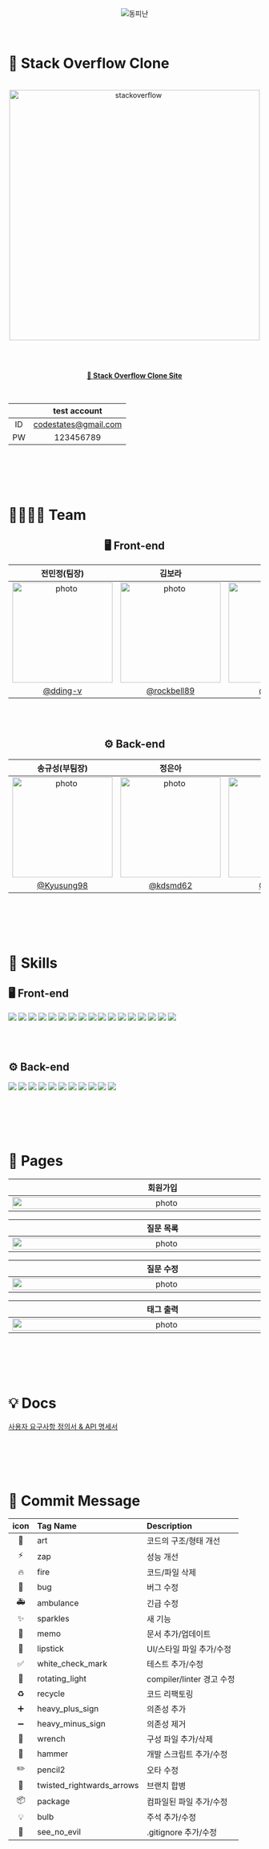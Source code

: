 <div align="center">
<img src="https://capsule-render.vercel.app/api?type=Waving&color=8c66ff&height=280&section=header&fontColor=ffffff&animation=twinkling&text=%F0%9F%8E%88%20%EB%8F%99%EA%B7%B8%EB%9E%80%20%EC%BD%94%EB%94%A9%20%EC%86%8D%EC%97%90%20%ED%94%BC%EC%96%B4%EB%82%9C%20How%20is%20the%20life?&fontSize=40&fontAlignY=40" alt="동피난"/>
<br><br><br>
</div>

# 📌 Stack Overflow Clone

<div align="center">
<br>

<img src="https://lh3.googleusercontent.com/fife/AMPSemeg2mYZvZwtIbrx9m6iX5Rnaca3NmkhnJrCDMi3nwPyrmB3qYPO9YCLHYiu4vAw1LZiB5CcivdrWqlZ0-zh2D8bdcYMwoOOJfOFzmL9y3uVkQfqJ7PyJ63-cLvBoi7dWZnueQk05V1kOMjqPqA9vzHVk0Fz9cLL30DB80XqCGzyVW41ndJNrdN9WSgscxCLuntgt4v_j5fGz7OGsxZGzgxvnrvOWCL7qMfgX2ASruEqh6qIS_0uiF_uHR9tKxZEyLD6kM6zFjK1QQkxQcA0qw-ZvdkMb-53B1RdkyucjL0Htk0P1Sw6Eou4yTTGex5YIiXjCf2zRbTAX_U3n3COrNfEkK2rsFXxMLKJQit4PZl0HhXLSP8ZdIRQnlHO9REksK53uOAUerQqG0Vn42gBmvxocUd1EidtS8o02I7Edk4LEp1JWliaVsumkTZ40FkyTZ0ey9KRlzoIk4uNOp9x4xHpxbJjTbERDCBoNx77fMDGuJuDv54datuaKxTvXemlDIQfiX08ijeqrRFv00v0aUj0q2BHFZ8OcnkHfmQM4nVNrJeXb1cDpoIf0WzsMzgGkZLl1gmJsfp7Yw-8B1NQ5b_ivijwJaFwaFNZwliSyfTlGY64nQC5tuAzJuF2ITaEmmUJG5IHLLqfR5HzbkBFC_b3TaDKoscNr8QyELnZa7avjbnZtQob8fI7hH7v_9GH5M9ZgF1v3b3CJm-zXgxCVsOKJaKhPcxIBAHn79i3IL7PyTeM4aN7kSB4ISEMP-H2cqmj9RDqD35-vpjKfQlReR3qjBB3p0iCF7SJGGPqMws0X_myob85ho6kAvvjo57jx148lQF9faNxeT4LPqMqqOIhjdJz6q1jZIgU1FWL9nMBxrsyu2VNtZfkzI1KBCftKGA9mNHz580sQvAsYgZGnupK2Ay5pAfMoajLNivKRlwv5nvRwXPfOFMO0g2YI_ovTzV5gzEjeVjbg168X_OK1SL0SI0cFMNmO_0m4ZelrXyi_49KOLOhhFIBe_3UZYFC4TM0KzmaF6OH_wIteijWpeUoqgoUaEUZ6QE6HgPyXVb-ftR9LpfCbYFMnMPGuXUo5pBSWaetZNwJUhDWKrE4IRmSA7qosDa8ZIfksBm5jO41yfetKHR6bh0o9x5qSNzAl0QAOHoL1oeeKBGI079lM9gTvE8KpQCHb7r-LHuw57cLocRa_8D8Q-0WWLCkreOBYRuainduOl7OvjgkZRQX49nEIA41y4Mbu72C0D9WFo6L76XzNHtj2azGVV8AMiDgtzkCerwpHdG8MLTfv9QmvyXmrb-e71eL8VmjHoNb0o0smxZvxMqY2KHUJurpsI2Y8RrPflQNa56fWOlbEqzYIe5Vr3hxIf3lyF4pqJL-rYEXaAnJVwDVT845G4bYGCWxiiUSnJnlzrR2W4WRD1Y9InJ-3DwnU3za_HKd6bmwQuoMAv_HzuDRuV6DveyjKDZO_SpJqZDwD4YNklYpdXyRGBBZO0EUqamiedidcJt36AwAceWiqJpTvvD3OtBaJjmO9iOmyltlMy-FEqCZ8V0VxQbYRvxiNjI2K0PmePSzJCjz3tVukKE3XsXJvBSnj0N6uJl-Qorh5AhCpCNGT7O7QjUrmmA2mfOtNb0=w2152-h1416" width="500" alt="stackoverflow">

<br><br>

<strong>[🎈 Stack Overflow Clone Site](https://github.com/kyechan99/capsule-render#wave)</strong>

<br>

| | test account |
| :--: | :--: |
| ID | codestates@gmail.com |
| PW | 123456789 |


<br><br><br><br>
</div>

# 👩‍👩‍👧‍👦 Team

<div align="center">

## 🖥️ Front-end
| 전민정(팀장) | 김보라 | 이승미 |
| :---------: | :----: | :-----: |
| <div><img src="https://lh3.googleusercontent.com/fife/AMPSemcXqZvnahdcQTSlE8Fqad97MjgCXnOcFWaXYnqXft14sujVJZy7TIc_PHW2vnNLhx38E0BJvd_-GZCQQIUBQbgXqa-hc3g_5XCGASSShRQoydhP4azZ853f9KA70fDIsUotJZIFJRQnYK9XAt2bRYSOTJd30f3nOddi5Xqz8FTXzwtB3PGW0DclxYsDzlskiuMxRfCgXGfYPRNyVTKro8lZuq-GcIgZKxMKPWwADte7ZLka6TYwc3kUMnoboN7DsnlB6WMFYrQOaPmH2Q6v9LP60uc7JQqNF2DGd6PT2c0IG5siYjSuTcFYxygFD9r4oRfJfkvNmY0EvsqZkINqIdExorBiWi6sETv8PkKyIIQEsfFTPKo5Ees1wycpg6PAzqSosCeGU73pOEu05PaPOwtpvDcT2V-vcSn79KiQOK0U-NOg6QVVa99hju2zXY9_IXcBZqulsQS4tJi5Ru2Dzcdkl8y9H_w18cFtTxJSi8k-QwAqMycZDQTpavriDQfZQtg8w5hdD_zBoMxhfMGr3c_qsrt-MedxfXu26_LVduJ1MpqKQukUffQsUQsm0b_N0NT5pckj5Ks4V5ixJOMfwKXgHG2jjVDOztaSdyZ5kZj2wfnO1Qlc1uFLWi9zVUQCEn3EXczhzqa5hSRxlKM4hSHPC5MYz8RyZ3LxxImdNFWzGwk4Cr8I2YA0NiT06XYfm9AXlW6WsTrc9EP5f4fXwl6jI0AtQznQvT50mtkhgRAe85u-ZyPzGjtbJMJ4LD4psRv3gvp8SK0BTQhR77tzlFyDLKYabenby7VumZlYji6LO4FNkg0UxXyR-l72HC32z4y7oH9-OeBk5PXPJD2_U-r6k4Rb_3UCxpmmpvflumygiuJyaXx_2N7BluQ2_V1GgM6ech6xWuYlHbIsP4Dh_aXPMehPuEL6npnlzecfJaVjRYf2LLp9aQiS6IyFy_aLHDTccwE5BtsoIr9GvO6KQAu-0P92TpKxXvQjFJc3A-_bQbbf6dNx6GWaDDvtoPkNwJfr2qAWqu5FlaOQW-slaYcIJsrqTKZt0BFd0IDBxuZnR3wDYSf8OSG0SAOHysww2g-rzReaH76TjXbCytJ1Da0IaaISqFk8PuGcG4Dr6ZQ5Fp7CI2MAO6eHFKMw05GGDpeWwHq5faulOflUwvfMcWmpFvNe-GfljoaNOtZGV8OF4xU4IyV9d9v2L8mfh0kIhEFGy66SPTEDBtjTfXqthXZOnEKt8WA7ROiRxnY77JfvgtbbLW03cfzMBb4k0Fa-Urnrppur5aimX-fVUuVqos-8ziGxTsefScMYVo5T-VlRiP9xUcF3CTYJHkDyTn4mc1xfxQZiS3iImRAjZa8oV5HAOF0IJX3mMc484kY3C3JIyVhL_ZXen1XBWAyhHfCTZXw7bbxhZrHqNRyUVYs5cVVVkFONaXRW1ufdt6ND7zlzgbRQEPiOIw2icSo9qLxkafGAU4kWvO0tN0B2VwOgBO5w6vJn1N8YHTKR-wlcxSsl9vnKWgcgT5Whu9ayDJ-7zEx-HbBlrrOegb0TnX-Kf39LmSR5-XQ9kl-E-t_HBLu6lpkMvEBoBydQ79n4gV793YDvXi9u_fRdXkXV8USEuyBsKhRa5ugGphg=w1832-h2576" alt="photo" width="200" height="200" /></div> | <div><img src="https://lh3.googleusercontent.com/fife/AMPSemf-u_16aBIvq2Eck_4dlhTDRbH0-zEmEXz_ZeApeChBsgeubeyG8qupJD2EmQkgaN3u0d1cxvHOHbSxqzMFTz6uuamWzWS0SF8ee9u49AI-oRRECSBh-XIn3sznKFUeNYq1m_VwOzYkVng-NT1WMvx1wy5pnnS9XDQVSTTJRITOsqnpZjSvzJ6l45jnfzq1dLCRZ9tiO_W8LiGDrbXI18wrZnrZD2iH1S9VbL51bxPnuatj05EhEiUbt0CeOKaxDTRQpbjMVpfkWaLZDNENEFDBXLM58AFpCMkEJdvL-I2QKd7L05mfsA12T8_30r_rU3lJHwYKHgpBdYzENM7KUKxjL6g_OEQQ1CzHJqIHp1d20hbXryMlMYzduY3TM4KQAgYdX10431byWYyXzpkeoa91wb1aA0RQ7-k3C1-dHNRNYBIrVmnW_HHIeDzobfV1QZMsJxdxu50YA79jzrubUHyd2Kz5i_hdXJ2d0rxmpJTnlxjjc5y8KUbtchWYbi6NwUtvgdnTr8kFXqHbMCEHNVC-iJRi56ZsVMiAm57-tbkocHMv--YqlEphNWMb6JEurHFwlTYj11kUn1kXN5o1FkcjwNWCPZNQEZJZqhEbYwGmiEwfvmnXAGagBuVTvz03dqxWpD87WMH0NlsNw_bGl5JIXis52QJqwXTS74LWqCzdrG3KKEWoRvh-fUmAwBAAaaP8Daczyrx00010RSyixdzjmGsIUAdeHII-3OcC2RFTOrcd1G46decyKQ1047xLjnIjsYQHTuWH9SDREz4CcRb_2_SGIp6MvYVkUiM28ZXURRq453ezjbmL3jM0B3sLHyIKAgnGrq9V5WwjoAmzcxcyak2mcuwiOlLIYHZc473A60NFto65sdGR8KxZaVSePBnJoLyX6F-6qDjk3aZeR7GuQNTf5BfCvOn7SBrod7HMO4F-20bjxAe7DonDAuK1OV7Y6a9EfopGyEPq30wm84ztLRj0h2LzNoet3zuBdSqP9po-mPkDEKbbxRrpI_dV03sL395KBK7_Kk6IvhF3AfHFLn1i-5IGTHzQJr_G2MK9syr8AkzKhC9biHkqNqXdWt0KjrF2DW5KWbseso-uLyr0OFWWvbugSI86YghJ6PxgWUuHe1dhFhEG79rjO165n7S4LzSJtRnPYQlrHvfEc_Qv9qqz5xEIlGeZ0l-CJc4JI9AZc4kXT7bVhUiS0ZeiT-UBUH1OTTwd4Fjm8rMpH7F6z7Yliio3RgOVfkJO3CNt5E2FyZRoLqbUf6pMFLpdkDnFs1pbvLpdPaxxhWuoee0F8oQIr5KUsUiRtRQy89icuwuzDU5514EodDOr79pumM5CC8Gt95SkQWkOn5NXiHZuy56e5lS4SVSyeDU5KlMXA7RN6BzoF6MHhKYL4RXOiNPTSPvsYUybRWWxQuwUwmZDAY3k-58oqP-4DK2wwuuu_EVLfliGsEdmBp2dt8AKHboMgAJjqVQYVt5iYMWycSakNavplbEYfJXodPhEnLeH8ggKAC16Wj_t-8SbZMT-ldlVmYm3uuMlfWeZkMTAPLxZ4MW3MVpFFJxmYK_4SMAz7UaEoMzXANpyobJBYZTpb9Oo1x1feIEu_rdWay0XlN4D3fIfRFxLC00=w1860-h2608" alt="photo" width="200" height="200" /></div> | <div><img src="https://lh3.googleusercontent.com/fife/AMPSemehvLSZ-9Tzkh-D0xWNU7VAhXNJ99KXrlRP3KpdUMyieUTflBvncxcPhqXN1DOpuJfiiOQzUuu3n_aFy74qAimYumTB0TQNdpbgm9WjGoY_rdW7B-e-r87E_GyoS2DX2WoL8mr49O2UJgscck2wBjf7fKVeqX5vtjyAXQshUQGuFtUh2htovdxzdA0LBQhk85-XKiUyFUWQgPUjPEwQVBjZcv501i0Se8oKLVTriD_Y6N5F5gwth3WwHKZQvks_BZm3LcEmCrDLtsm886Anzd7swEA5FxFCOxqKzVYjokgDWn8v-Utmie0fONSTjVMjQK7NBzIKJECxtAsP9U2rBdsdNbmp3K4mbvKf2TM8_ZysqQDHwdWIJz-1xOXjYzzRE7cbBhgYwu6Wxlxxvg0vX-RSr-kENQjoMQw-znyS3WKuVzAaJgLbVKJaBlXhD4zXv2g0S4h9mDLSsML0rMp-meltKPUB9-ZE4Q0dyVDa-hXHlj3YGcYabG4wIYSKZaWb0ZQ-OR4vTBzZfxyS1F9LXx6DNeIhhGQm3hS3XR3CwkChZJLYsYc5sHUlOJSN0hVT5ZMEXxAXmAbI0K_2KiX55suS86VfSXIMkdW_B5KmNcPhwmvCN3S2hi2ycQFKYCNf5QzptrghYPBMRJ7-FaoSaJph-CAC6_2j0Rfrl8tP3byhlhRjQFXNGViisiS95R64vZpm44BRF2Q0cIR-wzq4AAfRX07ILaQNIQzda6UQiCWw2hrwHCSUpdkyQYq7XI9sefWKSLQESHC3IbIYok3Tg9ZeeRKXbvSfsUq3yJNBqox0kPHf7_BjLuCQioBT3j60DKcnFKQkMHEX5YLM8YOHwiBxRLW-N_AN2mkS3ovcnshjAR7AolaTiemNt0T4jpFFrzqrgOf259fJR1lW4wZ53Mu9ontxiEogvBtRDG5XKyy-YRe3qj03lS8MvhCgR4SqwrJyxEBlHOtmFyhoZmZ0vzQRNwEM34qGIzrZJJEVYGx0KNlM7rIogwM2CDeWRrpLguvyAVudAJG2Hy8JTvAWqOR4iYpvNKie9FR8BHBBTxDWTgabk1Z4bdKhmReWIL5zacBUdgeRfYbWmxccKq3MwyffMKRneOvdFFYrZyR9qAwxZf35YzhTCZXD5VnErQCUFXiJdIJayUoI6ZeZeQS5lmx-3hCS7xXxOFCxlzeRTKAdv2oTP3D9Fu4JocyHc57qXpbIbWA5BRvonzCwVkHmS7tMr6tu3bW-SOOaFAdV9L2aQw2-mFGJ4Q6WBMdQxAfsGosjlyZTud3U2Din6VO4rtHcIGZMYEFvH7vNsfm4zMQqDoMTstvC9GhGj3VxDnTKQm95uvrTwwOP2_FxJ6PkMDoXu2rBkj_GA_MkG5KEXxkUeFsb_UwFqSFiOvc0jSdce1dl3ZzLg6IMRSbhD2h2vDSmwXCHIXjmPk46TgvCwMIOzM88iTO0rUKjuCzN8K1rUvClK91gINJApeteGmXPq71sgS1CT7rJmqpjtVYXD3Nvf0u8MnMgnqkqdQ8YljGhJyt_O4XuOMQ-sFQYq5vuWXtfDT-PGcRZ9x903VChhmSLpYYxU2aYH5z7Z1lpGHcdi33NyRaz8IDkNHfvxJEJMWpkK8sCRDbsmZI=w2588-h2608" alt="photo" width="200" height="200" /></div> 
| [@dding-v](https://github.com/dding-v) | [@rockbell89](https://github.com/rockbell89) | [@mya413](https://github.com/mya413) |

<br><br>

## ⚙️ Back-end
| 송규성(부팀장) | 정은아 | 김지선 |
| :---------: | :----: | :-----: |
| <div><img src="https://avatars.githubusercontent.com/u/115770061?v=4" alt="photo" width="200" height="200" /></div>  | <div><img src="https://avatars.githubusercontent.com/u/115855871?v=4" alt="photo" width="200" height="200" /></div> | <div><img src="https://avatars.githubusercontent.com/u/116053524?v=4" alt="photo" width="200" height="200" /></div>
| [@Kyusung98](https://github.com/Kyusung98) | [@kdsmd62](https://github.com/kdsmd62) | [@JiSun11](https://github.com/JiSun11) |

<br><br><br><br>
</div>

# 🔎 Skills

## 🖥️ Front-end
<img src="https://img.shields.io/badge/html5-E34F26?style=for-the-badge&logo=html5&logoColor=white"> <img src="https://img.shields.io/badge/Tailwind CSS-06B6D4?style=for-the-badge&logo=Tailwind CSS&logoColor=white"> <img src="https://img.shields.io/badge/javascript-F7DF1E?style=for-the-badge&logo=javascript&logoColor=black"> <img src="https://img.shields.io/badge/node.js-339933?style=for-the-badge&logo=Node.js&logoColor=white"> <img src="https://img.shields.io/badge/react-61DAFB?style=for-the-badge&logo=react&logoColor=black"> <img src="https://img.shields.io/badge/create react app-09D3AC?style=for-the-badge&logo=create react app&logoColor=white"> <img src="https://img.shields.io/badge/React Router-CA4245?style=for-the-badge&logo=React Router&logoColor=white"> <img src="https://img.shields.io/badge/Axios-5A29E4?style=for-the-badge&logo=Axios&logoColor=white"> <img src="https://img.shields.io/badge/Sass-CC6699?style=for-the-badge&logo=Sass&logoColor=white"> <img src="https://img.shields.io/badge/Prettier-F7B93E?style=for-the-badge&logo=Prettier&logoColor=white"> <img src="https://img.shields.io/badge/ESLint-4B32C3?style=for-the-badge&logo=ESLint&logoColor=white"> <img src="https://img.shields.io/badge/amazonaws-232F3E?style=for-the-badge&logo=amazonaws&logoColor=white">
<img src="https://img.shields.io/badge/React Hook Form-EC5990?style=for-the-badge&logo=React&logoColor=white"> <img src="https://img.shields.io/badge/React Icons-E92263?style=for-the-badge&logo=React&logoColor=white"> <img src="https://img.shields.io/badge/React Quill-000000?style=for-the-badge&logo=React&logoColor=white"> <img src="https://img.shields.io/badge/React Context-61DAFB?style=for-the-badge&logo=React&logoColor=white"> <img src="https://img.shields.io/badge/React Classnames-3077c6?style=for-the-badge&logo=React&logoColor=white"> 



<br><br>

## ⚙️ Back-end
<img src="https://img.shields.io/badge/java-F24E1E?style=for-the-badge&logo=java&logoColor=white"> <img src="https://img.shields.io/badge/SPRING DATA JPA-6DB33F?style=for-the-badge&logo=spring&logoColor=white"> <img src="https://img.shields.io/badge/spring boot-6DB33F?style=for-the-badge&logo=spring boot&logoColor=white"> <img src="https://img.shields.io/badge/spring security-6DB33F?style=for-the-badge&logo=spring security&logoColor=white"> <img src="https://img.shields.io/badge/JWT-d63aff?style=for-the-badge&logo=JSONWebTokens&logoColor=black"> <img src="https://img.shields.io/badge/mysql-4479A1?style=for-the-badge&logo=mysql&logoColor=white"> <img src="https://img.shields.io/badge/h2-004088?style=for-the-badge&logo=h2&logoColor=white"> <img src="https://img.shields.io/badge/gradle-02303A?style=for-the-badge&logo=gradle&logoColor=white"> <img src="https://img.shields.io/badge/amazon ec2-FF9900?style=for-the-badge&logo=amazon ec2&logoColor=white"> <img src="https://img.shields.io/badge/amazon rds-527FFF?style=for-the-badge&logo=amazon rds&logoColor=white"> <img src="https://img.shields.io/badge/Hibernate-59666C?style=for-the-badge&logo=Hibernate&logoColor=white"> 



<br><br><br><br>

# 📄 Pages
| 회원가입 | 로그인 | 로그아웃 |
| :----: | :--: | :---: |
| <img src="https://lh3.googleusercontent.com/fife/AMPSemcXOy0qH86FoWKrHf5sJ6RaYduJn2nQdE7nlfxCzm4gxc4hFKRXXRhYMOaHZ04oNG5DFzTXYkGNkwhr3Sb97Ru0vDwwLlVmJZHHlu2OJuu4zgKY1H1WFIMf8MUTEadKDhDpI1KSs45cWl7BwQi0JQAv_s_pnK1KKL4y5-Lk3Kd7Kv8gjFTcODpgd4Y1PjbFfIz3jE4aJVcl5o3LkMK9NxUDgJyY07JPiZU-fCzgb8C8p-zM8cYldKEzV53PdX2d6uxXowkJylOdDRgku2BEgwbbWFpZuDJFgJLnYbrY06RQRrYywSlO4UJDcliR7U_HjsoduZfEahrIZnIWJkBv6WVc7PPUHFA_DM7HaYXArdvkUNZnYj9KrGLB5emA8K7xhO6fgCsOzNC6l2ZMka9Hs_4J9reT2zhgGNAPKp4cffmg9WeFCQoWKZxHzx9xvJ0upzj8TLCczbfnqXtZewLcllJ44UdOlmX49aiR-NPS6Is0B-vh7FyRGBPypUgxEkTPBncuO2DpnsKOqMO7e5ytCAbqVbXK2xsC1_0sKVyrK2aDP55FYSc_zfL71GlxfXfRshZmf0NpdVhP4YBnsF8qwyEokvDoxX9zGvw0tVaeLV6OHI68I5wdyM5ibs3-v6gtYYyrT2lRXKMo82YUBUcNWoxjvc2bCFpHWXJTMI1XGOeRH4oeO2QcgYOpiu1Z_YijxqX-Aj23crdot8cDZCapfffDhlDUl1-RL7HXjnl2a79-RxvA1WlrVVlGYUFBDgpeIu6mgyRthIoYMxarnZI6viqAsnJzONkvpekIZ3mFWsfttIrWckedyCSHZT4sPKLwYJuGkJQEC1lGB87IMKclYOeYSK_i8SotolVxl6vBTohiqtU2oUpnFUuE7_xITXbYayDh80xMi1e4kUgZd_cn7TjbxM1Pjq9fL1dpeP8OEt9Odh-FtfaQ2E-isorxGdnyCK-KD8GEqDEhrz3BTCR3KHe-cVUKYxej03TluG1egZrKRU9u339OdMma-w22IhqNN7_56eNcazXhGbuiEo6KSu0Z5n_q0Uo7XSOrtzTuWHWqeUGXdBJjLLUHI-ZXm6HGV9gMF0IXq-96A51_WqdYp1gO2WntqLiEdT3gcTgGIqp9MoSXQWOwBTz_7_4QA56BYd47OREZs72ZU1AH6OsD6atkbq6QJjD6N8K6SWcs9oDAMv2s1j1oHBXJZEGvnNQCoHXSBvP2IBXM4BhybGoiUJ1MpFjz5mRUdJznG9TVos3N8Kkf9OCsTN5N6OiLItRtaatKT4OZ-GlT94V5gay1r0XtVqXBQ0fketLPnTRHdqjoJelg1FFkwofR0_NxmD83kZA5htOAlKBTcxkVFy-yDCRMGJB7zaA-yncxcqsAC8m9FWFcnCYsRbsmRaRkDW5Fsocn5FMjT-Fb86zPl_3aTKA1A636garZPJKYmnkeldl0tIWTnJQAKXz6JxNRz_qEeaMv0D8cS9gHig9tcWzh5Knsb71P091s9rFpWsTLz6qkEPLs7vcj_X8_A_36oAWR6H3_m5vIx7GKGfo3s3lMTYUjFaptelfbf7RBmhT54Sn2G9j3BLyXNbeNxnIw5oaApZDe4s07QZrEF0bxNW3H8B9jcOxZxJBynck=w2880-h1416" alt="photo" width="600" height="100%" /> | <img src="https://lh3.googleusercontent.com/fife/AMPSemf0AElm6025Zcu3NlRKzY-ti9AcA0bDKiAsbUV0e5zHdkWcPt1ZvefFI34Xuu1ToBjQNSVkhZhi_nJOpXXnEPU4D3DmnCi07tForrQAXp_ufyji8XvGkCI3garmnsn9f9BWd61iohezxtHSBQJsbF_4FHZ_5fKgCTWYMKEm3CxVmcgeVSoNfzeZSKWTZ8By7A9ZjjTZPHiPXCAqtAqA0UWK03mhXOldNbMDst7bzDxjIjNVG4Jz1kgU28TirBKgGS87apLCnpJ6_xDiBHh79gvp8CyXr7kGt9KamyLpIujT9xgy3ubpr-B5psZE0-JTC6hRa--867MxqcwvNgQsM1zSG9MBkZKLcfVosw9MidcLA3TzwpCkPZ0Ycf_VyAEkv9vCGBEJMfoFt8TztGWt1ZdtFFFNy4owO59U5E7TzL2h5sfvYijG0Q4M_NPmt3_0KV2KQQ2vU79nKcGD83xMTn7hnhr3xdiRT9BcmD2IPs5WGp-miz5F0sfTqOCunPSpzdOArtNloi4cGr5N_feXpyMvkTUzGGRQoqawbRbCLMBH78Z5pZJpuUK-1aapi1jdvv9a_smvZFSRoX7SeZAucQH5r2Ooh2CkwXIu276W4edX2gN6cchXI3hecoy_2tH7HbHkZRWKaZxjr-ZgOCHkkOC_m7krtZKSsEKSfNRLagnkiIrRDjCo3JmHXZViO8776-sb9LLO1wk9iU7V-NAeOlaaHOPqvxxyarda3O_Q-Tf2y7JMjRsra6J0UkuWAgMGd_KJJroOtUIJPSJyW-FOCfS6n_D3q5vLs3g1ybUWZJpgd5Waw_MUHUl_nPBn_EliLxZsqAQ49ybLbYll4FOXo0CFPYp7YpVmKop21kJuLR2RpaRpSTE1r1_lmBc8IKoTcUqQTmfLfVrPdUs4P-LF1xZ74ZFP9RDf-OfvLDsQ7pXuFwPtVBOxwxWfUZqgvxeH2Rz9IIrSGkIGTrjy4jE0K-D5HrtECmktMW4L5T-NmovwzUhSHLMEyrmhvBCbLky8qMOy4iDAAi_Qw6W-2ozLxh7wSt81ij4kyCtA_Hk_7aONdXrqgIWFF1cRz9kffpQWWeI7RhsQwpehYzzkRFawIsO6eYKceJ0g3-sbHqZn362MiFOgaZBLn4LSxTp9NbVaAvv0L7MTHS1qmzcp5xmoW5Wx5JuqBvNqPU4dm2u1pVcyJ-rQYye0JDNDE8v5nbAgZFPOJoWJVrCw69YqSCw5vSGRE46mjtzRRvWYKbC34gt9T2dyYLSAa8VjkBOa8l0dm5EAvXOdwQzZGeIXqZaY8aZpYjWCls0CAoGvNg0K8-AC5_Cm0obzxzwmw0lUgKc9IGXaZVw2eg2lQLfwQVYDQliOhZXU1dqC7KzWqK_10Xls1I2zNFfyvIoBrEcxe6OxkAvGvtN3ETgwc9_EfSI4o-yAhKbGGmOVECCDd3S0C-_jPPp27Y7wdWnTQsgr2ML2E2oDRQsmHdbaARE0G1WIZ90uKR2pnMBQpnqDgQxwt8ypDofHUcQ-fzM2jtMYtSaEI4RDVuH6d4xX6-0qQTtp30AglRFi68H9SMbFYUlSywEHrtKkYmajBFSMhfP-efQKl9abkGKf6SbP5JkHQ_LLvq2i-z4Ihs9C8w0=w2152-h1416" alt="photo" width="600" height="100%" /> | <img src="https://lh3.googleusercontent.com/fife/AMPSemfHziX_v-SoXbc2_BffoFEO4_3Lbt6TnOvaLT9kJgkZv4_YH5saBacexy5SwDEcoDnbDObw6NX_DbwRMlLhB0SgIrf7KeRuqRtIAvEzzBQSXmj_rpM8HTPeK10ukJbQfDVRjuL4YKbp05NYhB4Uc4okDSkHHiES8BeMYx20jkVbdyFBYNo47vRHvSdk_xc0ndn_YaBVdm5D9kRKqh3ojl1NJojgd4kGD2dM0m-vFLnJ2Rs1Ia2thjzV6RHZ61pZ3I5eF92eV5_O6czSYYsXa4bN5ZTQmbgpXCrlPRbQtfNJD9dV-pGK611DJYEMrT8zDLDt_CznRafyTstNO-e3CzAfjbYWjLFnIL0pyP701JTZuCjXl45-_fwWwSdFKKJv4x1QJ7vITD5nEOF55XLfuCVyzOIylb4jwC3SXkGtxzUCps2gqeC2xfQMuKda9DzQn8Epp6f1aN7t_5gZszlyGbOEUQ36Blm8AEuTTxRvyy6ZPr_fYu9_FD3IwpjRI9iyEAMCCQfQanP4ldBflmelpl-FSp8g9zFT12Gy9GPusSknrL3Veb5cVz2pSTA_GMhC-wb_Ec-ggGRk23vmsRmgQ5xED78pTToyUMMRBwqOWscDQ2R3OttCCKlHJt41cKLse8w5B2SaHnxZIMEKYZh7w82GZ_ngWyTFTdCX0sjrdFSXmFNmvDs4kJyRvnI4M7U6SnDng9SEnMoic8CFdBwjibZtB7tJ2EIK_cSo_Q99Eg6poa4JVsQPtxjRXJEy741_CvfC1qh5-5r_K_4Qg6T6hsc5BRfxU6VlBIvvYn1Jhjkt5tzaUNsdx93pBhzg0FJyNav8UP5VGlShc8DsyFBZuPqaORnLPxazTqLM9v-hZr8i66KU-yMcTVPjbG1vO0fFxmVNOalVdqP2BVri002FxsgCtK5fU6eVrctpkLGHKeZY1TCPm6DjzKZ81yz6w300Y7XHSh4akGf3_nOKcYrE37ZzEI0hXcmQa0-R-StSs7xe7B3B8HDhOlCoHxiCQQLEjJf3WcR9hfFye1qgvtthbFfoHb6-K5KpXV5jjVmHy7-UUR6AQgv9rEUy3fOubSy1AALE28zOqhrqTDBzkLqXepapjjltW6Z7QXbfeph1JiCJLRasAghVPBY27Grc-qxgYPoyzhnVrRoqc9-cRLwYv-74tYUDzR_egKbCIII4DVrEMEIKsy44w8Z3uhj4lu5Xbj1_wgjWhJ93h9Ht0HU187FHPSDjcvUtffjrvOSCgd4CxhE-zG28lv1qtNrCXh939snKCEpkO2qurXtFo244JQg_vyeb8eMHHZZo_g_kpH2ORtn096b95iOhIDd276fP6zGbafhxaxG5TViAwV49kY4fX8dMr1JNKbP5MqIXOJRKsQPWWsDdF59re5YC51AduhiM0Pkqro87jj1qM5alCp-RsLwEdVJNYxcVR7jkiZMH-T6cSloFkxEaw0ryC_XN7tp93zR3sOavfYYXeaSy2mfhgS64LSe6ebMPm0mLCDWxMxBSmk5HnJAkYQ5U-zFo-UqKa7-DSCg0X5tI4vjBeOYD0FFQ0ld4yK_pagQ-gKVcSl6mnfY38IvjbJiELOiYd7Tl3OL7JCGIcXqyEsLXONcaw772Yh1ZcyA=w2152-h1416" alt="photo" width="600" height="100%" /> |

| 질문 목록 | 질문 상세 | 질문 작성 |
| :----: | :-----: | :-----: |
| <img src="https://lh3.googleusercontent.com/fife/AMPSemfzH2fov44jAQ-bjm8SDRAkofYyH9J5CmRcwXszTDYzDsP2LzDQxWrFwK4PcsE05Cx5qO0CU_Cz69q48cJjaCm4bmb2GDNZSjtRt0UH2KqA6eTsD3xfiHp8yBdjq6TgvAU85QNcE6sp-nSsVChoyhVfpQS2v2bBmjUCRnDbxxIIrm3IRmFeec57MzIx2a2Xe7tUr3FQIIBfYp2sa4XTKR9-3ct2BknQjm69PEWZvdFPcZgzxYpQcH1Q6xZb-IydFCe0jKyoeIBsqy_aNZ-zxJMFBinqS8h9LGyJm6H0OoZbo-AfDX5CaMS1aDEp6KpXBJq1ynXT_KYDq25aebLPW2GlKWvMF4LnKlGnyKChMXouA9WxGQBO4-Q9kYGoGtRccZPvLGaqLEVb-D2cpnZDCxF5A5L6ska6N1bDc1XH_I4evNYTENeRvg6FZgzBqNSdZcoH8TD_WziSv82hC2DeOFuaRzv_dCFlgBl4O80BTuK0SayXZFUFqfNuVI4LNxJ0Zwsimjetrb2Rrn92U1mmkjJlT726vySDbe16XFZaG6AxFXeNYmIeE7nFdrm2PsapjE4XwyTEcG6L3hrCKIMGVr933Dl33G9fWmJWTXuJu29R15KqpfMmSvme0NgCDMuMI1QOmaw8JkRJhuRiXHt-oxohHBtS-FZi8UuRTmrjeBfaYOGWdyCPWmEaNTXYKjqPuAOF3_k83UdSBDjqHe7gN3af0VslxV9fJsomKM21pqVYDl-gqX0JgeIwO-SRVU1GVwHU6baefbfANn4er-K6Z4wk3vz0vEdsJHLoOWZPvYSHjNVFNA0qKdHCv8t_0Jcq32fAt9e-7C6hWsRsTpVtsJmxxWNk2K7pYZycoVusFVaANrbX0EF89bXEmnReFTKTCh0s01Ft_pUVdthcfBajTtg7IYAahXSsQCjbDNSdmR7na1r87btxu14L3t1KFYnNB7bm2xhQn_0MFCbhgUWEkiVXXdHiGj4JYrJZfzD6uYwXDJ0j4XqsID_2CHbASpL1EcIdKveZjGEQ576EH1NDHTa-R9NxwjvszKTvrmrYZ74WIO5-zWog_qwnaRgS1Iez8WO4l7OjbXLiB-79G0UPOQfcK-KBFMbpl5RBdcCc-oZEtNuwxzfB6zgkNrKToHhGoFjAilieuI1y45THKJ2Wr7i_F2HExC_1-JV8bduqLAgwPQkHj48pPq3JO6Q5Tu7YRcrU2v_xoRJkgs2Vyz7PDYn4q3N13KsYSTBxU8WmStnLns5y1aEklxFEfOK3EnlXz1OjEQvbbOPCugeCbgyssaCLOS7We3Xd7-BvTEgSkoYuMMLqMggpLtZ5Ly7KZ0bj1pVHn4VeSv5kXruABBnbLPGJXbfB2nkZ8ClZE6zZ9-b6q1FW7v283rYs32iG5p3pie2Hh8M27hoKc5BNQIw2xw_A0Z6iJFGF5K2ezWv8symKO93E5uN-FA9w5KbZ-RCmiSQmaTUyZfi4JP7oc9iaqkdvH22dmjT-Ie-D8Nb1zFYDgErrnVKbNqwWHFDLsf5rnwi6FzzwXKdQAOr0Xf_dYpUd58tVUtz360Doeeh4b--AMxIDAHlrXw_wO3d9HmaGcCb8i9Hi-EolhqlunLnyGqE4HCb52Ekqfz0=w2152-h1416" alt="photo" width="600" height="100%" /> | <img src="https://lh3.googleusercontent.com/fife/AMPSemcelgpjRQkvH5cOp-g9WScAUIy_G78GlLDrICnLPfHpGe1IwPa6xo6I-vVWetL6AJ8Cp00hWQGM2MlOWMMHrU7QZ80TA2aGImXXz7Jcq1n6S3JjlC70vO3pbwjjCYXiA69K5hKIkJprseNDjFx9xcJouh8JwJ4it1eesgDSqFDnorFRfxesZl5CG47pOj6mNPL6xiKbbeW14pdvyAsgC5GkTfJU8L3Kl_lw1D0NpAJLqQxWJoHWjaYMtmrQekOMA8G2eg8hGyq5uqRs5ishOXNbYRkyyAndsYsIMGIs5aj-FUWxGVUj49hWuwvf5dU049nyc3j6wCWgBEGbVLJjExaY35GF_f7u4nfUmj4Thf8Nd1a-pbhFT03LfaAQZLKF0WvWKZD7Ea9HFkFwKqPhjsN9wsKWbbkPDKM9NVf9Z3qGhFnovpjE6goYexXyqsdY45ROAo7B4cd1OrE1Ir4HJMmGChfmWuwMv7tNDgmA2dLRsXSAB4HEWxIrZNA1h0vDrcU7ABL-T7Tpi0MPUZ8Mp8sJkjSvJTTVq9znbb0dH0e1SxGr3UVZinvRUMntBXIS-8mB7f9uDv7JehsZ7-7ggnpciMLKWs_tHqVAzkb0q3WXzE7r98v_kMOr0FMlprT5b6Rk1ZevvNT0SiM_XX69BfTS46Wo5QwbMQU7AWF2wgmOT_TuGEoKeKl4WrGiiaxYKqe_Lq7x0oKoj2WZvZ7FmNuTos4XJEozm9XFTJHvOrkqcowLCS36I7N6EpXYBK-JyjobzSIzOoy4HBW7PHUGgDhBs5ubs3x3m_Z1HgDqaiad8UcCu9ZTGZPJoGSBwMOahiTBdrEbkICrqzQ0TVT1imrs-y1ingPFj_OlqeoOtoBvWZCFlKJ5XSCjwtND9dJqoqmcFUeh9XjwM-lfG4LaAEcFN9SgRd_JIxg7WAsA0XXTYBOy06ADYiPCPZy_Zt0O_sO7u_XW94suwM2Ii8GfJt_QcmbRxsbUFULax1-t71WwIVfhz4cuIWgqfRGY_C3Kl4_qYWCRpVZaKz55zeaNnNa_jEA-57yxFr1E_BAT46E3RKTFd8J789tIVmiafK2QPNyZoEK0vATKi4HcGxpf2HoKrTN0fJqDwUBZP_BMnaCnPSxsRemdz-ksnRxBrz184JUpHc9PTC-OHwSJCT2VnuV2n07pw06lbIvs2RuH8lHZsm5bAO9H1S3r7Sz7ZqGi2wHx-LIAfP1JYfKQvuCzejpQ-J6S9rOUaqOSsNsss0sW81Gmem8VZXZDO5xlrPzK_LP7ADt46JGMFypl7C145V6k3jydy-H6m_OWEs8K00DmMZ6MpKEA0ewZr3yhn39o0xLXD7RQmhzePtqRB-sgxg62nXJv3g0taeluaExS-yGWC1noC52BmWyCsETvKXtEv28RQvqrVCpHEVu_KeJXpnY2icKJTZrHHQNcyK_NjIxmu7pmjlIPs18fIfVExIg0XSNMbunOemu7a8aAFMzNmF8EM4rvadlYM0LikxfIZCyc3bVyONXDi29KF8DZn2JoMelpzccdROIpL0uBbD_2tbAFIgO6Kd4da122UihKAdAmUzl_RIW3a6DGKU12JDccX1TLd2Sws6joW4QWQ2h6U6TGcyiOzeRqN4I=w2152-h1416" alt="photo" width="600" height="100%" /> | <img src="https://lh3.googleusercontent.com/fife/AMPSemddhVN1fgGjQ_Fw-jPBN9dHQyT86DAUE8lo-IPBqpBubqedWEUNdmPmjJ3e-1QrDRVJX9eFCSw9qC7aL_nWNn3zWReYyG8LDUrKaxAx3-jzuL84bW947GQCwrtJfUWbEyBBytaIluUxWaAjsCdDX1A2KrceVrG9eDNkKYOiEqctxYqZzvjNahEc-3-RWt4cueH16OsYv5cr-_0_s8lIIV7vhcwMA2UT6jKDy8WnDE6DSjFY2whyrVFSgkmQgRsWY06F3vXCI4bEcvk5IyzhsQJ3hyi7YG98HM7YnIVChPz9H1XOduV15ryPcOgA8EwUR0iuBf8d0rTn22MGeCLYEaGcr_IlBPLnJ3qp-_r8ryaLCW5zVNFgDE-XRnjaZO6UElybwDMNUiEfokZh57BgsO4gG05bIS_q0S3CEvjxFy1bcbfy7920CRffDG2ybBgi8FRxNJmLlm3j5VmPcsh2F6GcNXoh6k0VvYhK5zjur3PDQ1u-v8wA_YrFnLrkkafdEY8ueIx1rcG2y_KxYdw_pkqX8DTD4OczvseZlwrOyOR4LX7p53HDkCm_7toBc6veIjOazSIAQLJS3ppc3PDU1jk2XyRh5NUCy4_vgsdt4YS2I1Vs0jv5OueC9JuDiSgXj0KlmSLPs4hWlSLgYVZRczrQwo6nGDSXKa_bJd9-AxghRd1R1NnKH3aLLqSPYxhsGfAkOfEUcgXyVaQST1GYkoabklXlHH-Rsh5VNojo8LUGg8lY1nCfSwkC15cNnUdLodar4VGl1oLZMYpqZ1JhgDw6bzpuCX-r3S4WOLXLiH9b4zAzz08wrUI8uBR6HoTe16a9j7RBDUI9ZIUKJagRxvp-NOLhg5nDto2edFSbjj1pOj0LrgXvyIyiQokekIvL1P42vPzbjtn7sVm_Iem1F6OSFZIyDwbCn1yIiNMxiD_7jjcHRMqvj9R-s40CjXV4tfGUeY15ZBGoIO9IcoUh6IAm9mkTsrz4tNB1SOeQ7Mh0MxSy_U6VfGPwYnppSQdOuyvcrvQnnRZEd5lTj38fJch5TUCCDQkckePfTm6E3mSsfDT7X_cM4EFR_z1EXEA6qwZL_ewZvHlQu2qaTMojkBkSuty0iNMB0l_w1Bgqb5LOE-DhAz0DeU21tBOndF2Q81C8k6vZC0JYpO_Vw0JbLoX1ITFMD32kffkQAAtFuAdUo3BnXlA-saE2YZrhiK7eRrvGe5tf-BPRkt5vGnNvi9cm9lDWki_e0qYKCFDfwGUJ6MCnviBUtFFeAxrwwZFiifP_Y2ihYyF9r1PnpUaGMcduR7QfhHisp_XmUIPfPbzyjyxuKgTd843n_IJf8BRnNgoo9VtDoHuPOp0WXAaCz05GJPyLxr8-zkoVampHLJhL5whlq9HM3V0KnVLJilQDz4eaQ90Z1WxXahXq4f4Jtdn8XATUC2VwMqMKy8MvFuBbX_znIUnVTovPHHHp2XcClxB96Xwyj2ReK8fUj7IXCXm_8J8LxGeSXc0SRCzl9XWChQgksYBGniJ-dRYVXtzWmVsYI_ktrYpaM6gjgJj62U7q8ll2-7Lr74CTCBzHhCNW0lFCdeOEwOYTUEUTmMXnq7ceYGCYw6v-mid9hgJdjSaa7a9J4JE0_xg=w2152-h1416" alt="photo" width="600" height="100%" /> |

| 질문 수정 | 질문 검색 | 회원 정보 |
| :----: | :-----: | :--: |
| <img src="https://lh3.googleusercontent.com/fife/AMPSemfdk_qygfB9bsjAsWFqvLFQ1MQJDCkAsQ4oZRlgiJdqnJgPo6CrBdFkzH8wCsH_Ij7hTaOpp6vsUsEoNkfWAjQf3_OHRhiPuKlNF4TG1vM1YWFhJ1xFN5jHUAcEeUmtPTBikxN5MnJr05IGwrSBn45_ntIGVCgOj6bCfpz2BxuRDOsj67UhOwRVmXTdvJDEN2YurY--cZg_QU55XZCU4RoSMxeF2Jj7q_Test0u0ylP9XybZOucCkfXVzXXBhL3-xV_NTXCwFnvsL4lvqCheVmvkMADXjUHk32-r-tgDUopkRqHoCymQrmG7tBTE8a10HxLIllEubnuisB1nyhZkRyIVXSTQMmoTheHZuS5P3mjeDM2szrW52lx2vA9224dpJFA6ISTEXSBTGuG1Q6Z3DVyv6ixZ9HOmduCzK5BeldeVW2n7MZKlMDGPxXReCr3M60pvGzAipUWskPu6scCuiabwBr07XJq9iHKYhKaUOUULouI_wuJ4OCSqXNALH3-nFhkUYblcCyqtcq-_BN6FN1Y4tyWZLiQS5ODWiuc3FUT-rFtejOMGXZXUmOI5VXdHJcoktyMp56Y3CRR4nJqstbygqyJp_1zp2zk8qoD0wigFa5UgwJFKomCYnFAkYgcvald57odu7RN9RBsCAGZWt7bsOsS1IK5l4Xa7c5MVCBg2sO_WmcIQZu8wjWv46xctrx5LL2OD3CA1kI4sN2bJRlwOmpsb6gOiaIhz4NTGx3d4I79T7X5OJ9eeUxqtyrKJ_MfyaJVpaZrJTaRMELRIHDkoTg1Npp2wrdot7Gqv8z3rm5sq_USMJV4inSqOpULMCdebdzJctujN-hfigJ3LmaZkzeTxxXQWuNlhPv5CbiM42xVEx1XPAia4XC_zvh_qy976_6TztcwWGJsM9_5u2zIRwlWuiIvxXlW4s6RazoUKz6wy_OYfyUz0sr0j0cBq_J7PuKhWyDJ_W1cC_WowMnOJ8BTtrv57WIUIRYxSXQ02wBF6d5eS8IDelQs96QQ4BoIZInrUUmDGHxV9cOu2qClgs-v00SEcOza6npigiJYcxTukgQhncovd_OY2SU3F2-2F-UfF1l8MU5p39F-V7GxlFfutfu4zJd32G_cMEtRl5CUy-_kIetwy-2sFFdFnTlFmUV1vjYjw_k85Pk62dP2ZTTzt2Hj1mKn8EW4KO_gdCvVDMvLFPi3-F8dMl2vo5hYXnNJU8EovF93_pjaGX4M7C9Me-uB_E5s5u3zCqDo4qSNEA1nR404L0uklwuQiaeZpvp0IPEXOYwwRaa8lwhUDmXms7yAdP3lXMZGyg1nR_W-3MScbFybaJa2W2_ilQlyG_aKOYGceTl5I0m1uuDC8NuuM8QgIKJ3l9gJuiax6kJmvqnG3QEsKV1n5qoX7OqVxzZri3_knDbFXu0fX5CumbrC0NyHg0bF6KwzhGyUTO3VaIyfX07lc1vVUnQg8S_HJyhlI0xQkW-yZkfce1rK_V9AU6gKTS6QXYsjQEaNGD0o3igLZEjK47PK1FF5a1nthn7Roq6cu3XBW3U7Vvw7amD1lHf_I09PMfusnxsfaQLT8-FQ8M5vlYfe_J71lyEsa978jx2X9YMrohIPBZEqALAMMe80EAs=w2152-h1416" alt="photo" width="600" height="100%" /> | <img src="https://lh3.googleusercontent.com/fife/AMPSemeFJiqK_bk1R407NRJ_C50pj0nlPdaJml4zYO8oQp2rwipuVetiNnN3_kWlksnM8n2hD2vkjLr6myjeMBvyLm4eATXkNnKfWG4VvsEbqdqo1v26uSZai1Raf7E5Oju71UmTnyz7ohOTfcyph4heYeYpY6zBh9Gv5c6sdUy1PMKZiX9L33PVoxmoZ6DUQMJEpiwQQojg6cuZACocDhJTA4yUprWtyiGTmtfZhWhWUZWaZmVR8cWyU7wdJ6UhNEIo9XYBqiZ9-O5b5gK4l6yPl2l79IWF5tjTUFnUMWKbgtpDJQenaZopBTiVP1vHgRbVaN-1t4Rk8xgg2hCCnaPC_gvxpS-kvL54CkxaPApysEf7phDdqKbQNgYBZ1aHKzF9GfnYczH45mVvSvxZPKiFCylE3Ed_3HhT4q14j4HKON9LPKOGeiaaYoONZPTewWBNRdR7hDQgl__JyC4nkSVpuLbSoxEElPSGVn-5_6lYf2tiOh531e-JY5TYY21wai4oRmcllo9HYjE1qXA2z6N0y59PfuWGLQJe5ML8F2fAm6DdqgzpEMX8JctEJCmpSYzVhLO5UFwN3ffpGwRfI8Z-6a8TCe6QZl-W4UDd98xrftRnS3s5qPt5gd1ypj-bXAw9bencUU65zpva8qdU2YtDI1QWar1JuVYZFJyqFl0zkJvx_1xBw3YynKN_1yZrQpuGRLonGwtGOsUedv3T3i1H800TMicENcKBy3ejLh3s0LgiAghtNUeeGrxVS3D7kRVU-xKSDR_NTInbHOPaDCoCvwhnKP-zuOgcgvDG7rtTsQUZYbnBfyENR8o6V8FnM3OBBC1Kl2f9W52w1rfkDTVJ9yv4w35sNtjrcOQWga_5i795H99p7v3fY3OjlScJFI-7P9dgxWKWc_YQLsCJiSWFs_utqivCE6rkG_RZNFgzDtxTPHQWOAYdm3kyzVOyCeURdfB2RCqJW_uDnA76pbHFcFkd_mbORJvBcJQWuwH8ClbC4CczTsMvb4rzire3NU3H6o_XF2z0oIIMB079ATK4SYO899JlCxUs4uJR6FxjlKe0hP8tTfbSHSPvmv-6To4n98pNxgQBCJzxeN0si_rQc3MXHl7rkvp7HlcvKW74Gg1c1kwyOxffINU4kjlU0PYaL80pH7p14GCznobLrSe9KNtEXkWSLyw-qFvIxYrsm4KMt9cvf24zjichAYYdZt3Hsg17ZkQRYTT5K0B9tmced8l12ybLLl_oIhZ6MmQOx5u0lGID8f2w-0FxfwFD_X9hxF6ZWFF_glBSL2V9EAQHDfw_8WwSA8E7EClbmvvmxYaQRh3wAMSVNjdVIig0pfuuNrV8c2iqGdEf5DRXxNxCmUTR3oRiFlbp_YIgC99761SsC8QQuy3k7ZT5rzfbdh_-dxp7Ae2j8DFxRGwYhzS5tt0w2-ImO5pF3MXC1YbFHiUXK54UpHRUdYE3okgj2WSA5_C3Ynu3E6uxmwicds8LwQP-6knBaeqhLa2mXIxbEdav9zVR1_0tctTwCFNBenSSyZlkel04yKoSdGO3JljO9pJhOpXH1bBAD71q-CsM4glls4SIqajQcR2mVAlbKbG9egahPSgzifdrIW_5HcqpijKXQqjDnvibuac=w2152-h1416" alt="photo" width="600" height="100%" /> | <img src="https://lh3.googleusercontent.com/fife/AMPSemfJpUBVHt33UBh5i05h24dLtYkH91hIJiaEhYIayt378k_A4wNXErOAuwJf7GcqwL9ejbS9_Q6G08SITTTN2_DcECN48wI4vyjgQ4jUZh6okkI9SRzSgxyE5uEy19a9k-jwemKDCLSek4V3yGb0L1MXhjRXpp4GqGhiXi3VtJWTluNpPxTY2Ge_ZQGPDycrFil3UNRGfibSSey9IALA9MM6pnMHLfXWSun_AXLf-QZA51pfUEhtH9An3yEVOypf3CjrqHJ_I7KO_kQOPkIHxbtflr0lHTFTb5X2NRZs4hnw6eAOmb7KwMYKtOUHZhMbSzS66z9A4yk8ul12JoOWv2OPCyU_0_fN4tujDP-hphFoxcgKO5lXSOWIPxC18wJq7XIWBwIyUMBntmmVR4cRYb_4koy2MaRvSSEkhKEU8SMcKs-uT8guvS4QE6Thi1cyhTCSszvD9lbdtkHg7I_Y4PbAaQha2mCzKitMuLcheSoeLdcCkYzmk3JJu05uz8sFgJjvp7No5aU1riGvggExGjbmwmcbSCga4KKzQHBx2fwPxgMiMOWPdgmCyj8Fsp7PqmflFldsHfu91UdkgI6kgBzgo6uotauniSQPLtK34H8m853K3pk-YmsYP9Sil9LIJgFr3oltH3WS0xAw67dUWUUE3LBnoh8BI8ZzbmktBtmp-Lqm8JjS80P1QitCcVmjCimcoUgBbm1q5zmwWzF8LWoQqMJYaPQOvyHqhqnIqxhbfE8fH3AMSfQBNWl6ZnhHK9mnrWafS_RaYDBiga-0gtFRmnMWG7tZihOiCmWQOfzlAomOfZbUQHB8su7pCfwVhU-mslSnZ15GBtZc1ghGkVftHiQeUS918_RctlGPoRYyRfNZqE2la4VP88OMBo_UlqERE74ysKhLKQngSxrwQD5R7Ru_a7D-EG4YrM__-j9VGD8r0Ze9jpPhJAWEz8dC7zHfuxdW6mZUqI48S8FEYio7whg_eEbJkg-NiKvNsDHvhsgv-UceFAxh05B-tikNCOxuB3ibjrCDzvirBp8yQtpHD0RcdHym3pY9sK6Bjppzi-nPPAIzGj_ccLscBmhDN4Lgx66r0pcTQ9onEo_YqgkCfXNSJiE7vVaVtCWIZ8HZCnpQSk9pQ0YqccySTjhg64_shiwVhgzTF5pC27gT0B6aiwxdc7bbL0wR1_sG1nNN90EY4HW_VHB_8J_z2ffIUT6GonpnHN5AxZ7SbC41K57VbJl4domefzT3BEyvXG2VYX0KZaNEVYUpiZSovYuz80BnWeHijPDdl6IvMQDNXkEL3InjDBHPQD_ZNbLRP7ww_PE6u0EX5ed1JzcyXxNfbd6nb0VNrjhhXxWvV60qA4IlZh7hyt8BGMOE4yf01FNhU-LaqufxMI-1glfm0WpvA_zPYglimgmBIzmWnwrYpwnzx1wrDk6Zj9h9vD0KIWtcnCIouxHTRYyjbEyM4CYpRlNwKe1dFcezcMPOyYdGeoKsmkGjiI0yu14I3V5lhDGPygz-VmVd0p43zaIF3au9wX11ttYwm4UmAyT-Juc-XH7IU5RZtO59xYB3mTkcJYuauVKj9HWrNYMEz8ggZxVCHo_7PJ14qPyScNIiA0SzxidD3sPmMcD1f10=w2152-h1416" alt="photo" width="600" height="100%" /> |

| 태그 출력 | 유저 출력 | 
| :----: | :-----: |
| <img src="https://lh3.googleusercontent.com/fife/AMPSemdKW38QP_dfzAb6_V7W-xTk3jxjGgRDuNqaapbFSfZ8ureZKUe4-1eZVFiJcpam9fTjn7hE2VFqLFZ5A8KwLe41ryITpcK_yDblwj410LbAcK4Zr7H64x_Yr4bo-tIJQbcI9W0sZFh9aozVNdLI7YjQ-MKFrRy-cP8C4oAWBPRuHrzEX2ezHHOcjNhDfdFWAm4TG0OTBkfxevK2mFj_up0uJhlNaz00hKAtJeFF0tTkBWfzgDGwplvuFTyw2x-A-X49c7F2Vakcc8HodttNJF3MIKBOqaeuYOAz5rsBInFH4VT5rwMaK3h79STNeR4qPTox0AaTICgxRfXT_TEhQt1A1Lc44UqYfLQomNg3awNHmSkU7GSrt1qaf_XAwMbaXxjmPTqbDbPbu9X0w1yVWHkrYPgp3lrScINXF8d_iUkSO8EDEDo44i49_M9wLuoh6uVeUwBGDv39xs_3Dsn1cE1PDcWHUDda60JwKn4UR3Ps1nuSX1iqIv-nxiycr6E35BGm2wxZHKJsauqJ9LfwgBr9eyJTkoRGS5LcPDsQF0N-vKUgQOoeybdqSUZlQqqahJqDFOiPV8DmdNszklstMoVa9ViyJB5guiA3a3X8wDJRjdUTHwU9O-Ihr1BJ6_1EbgGkVVBpg0UOD3WPjJqv4lG3SpxvxfmfoLNhIkRGfv71jgI5KAE5tas_F81OOvbnBmjUeZWO2yrUaV_wm0KCYDzUo3E-FxxSuyysqQgHmqSvi8IUkwINb9Lr2cFiWo-k5j6Rgja2sOdT-zoL9VVTzitFyr5O736rNnINTGbN314ze0jKhGVKrvnRJRUvU50z99xQvo0w6578zrAtp-5QxP36of8r0EKhOU-DpCY0TWy6LDdRilPnYeJYA4mMeScVjZ67xzXoTTmLKyN0V4sp1it19q-Ee5GD0uB4EWhjQmtu5CRyLY6HDBcLn46OKlfNIZcRJ61GG54eaKcGE2jY4vPVnwwBtE2GNgJVO8vfNCyyW1oytTta1ujJYx-q_Jkj-G63FO21P7C_0V1vmaD1e0Jl1xs5DrZTY1tKu1cFk92jAL5fd_Rz6-ZZamj4NXSB8qxaZYdksuiLj5jCdTqQPa_XdsD2yVeuReig98MNEgyr1o37DOOsFHJazLiuJAH8x9uFa1YS5N59tkNMTgEfVVj8EJXDX4DPX0B-qbv6-FbYzd9FFKjksj8vVLhFIEgtH2x4hqJsIJCxe1vEAgZksaGsegIFq9Gka0QfsD1s8iCaX_2anY6kY07KnTPIlqLpHFaAvDpa-mFQeBJ2N9QkSi1agPEod9-_Z4g2hUJU3j7eVMaiLBzFJtiL1tWjEgcmpBXY8ZmP9v1oVyq5wuxDlbVSVyIRZtHly7IXijrOrmoMHzHOOGXN0zCTnnV6ssblVginYqqjD2Qv5wSQFrdtl4X2W0vAyJsaIb9UWXU5KhEQiCzxanDBSynBVLOPaBbovxJa3ziTnLxE5PuWHihoMRAst3Wbl4KqL9e1T5dDe1WO3BakoAqo48jTbAQVykV660j4ja9R_nj9wgU19ZPPIBQnvPOat2kM1wFYSsRF8yOgVgsqwTTGCdoML6tmz1Pzwd0HOQAkXchu2HWhb4_Hcq4jLZB5OXV3QK0=w2152-h1416" alt="photo" width="600" height="100%" />  | <img src="https://lh3.googleusercontent.com/fife/AMPSemcYSn32_hmIoTA-vIjKfJ7d1Bz2t_Zls5sfKuSdbXMKZ2Oh8KoGUNOT22qozv9VUQPApDpMauUaoXvM4ifpCoe7wf3seqbYJAGrPftWQQqt50lZhOgDwmnYwclIp0m0EXIZZhbb2ArBpIvzCpnHcEBnVUE5PLgyd4b1vkn3LJpFu8nFhAnsI17v_Pmn-5O052DcTKRWyopk_3fwaUmDe6MHDiy8Wx-cTtA9tXg55u8gwojtElU6IK4v90UApXLbatz4XozLf2vXJ6j7exbnBEBeqEJ7I9p5qQ9F1E5PTorR6xYLU47dwnYJC7C9zeiYBvDmOcIb01N2aBnfjnFY5wx33dy3ze-zXceAH-EC8FXocPyaFOgOLtty9FvZbcZwvG76LOYyBLE_UBURpvu-6RrXSa6Hbq7dkfl3Tfm1kv-Neh8t3602KNy6U21sVDso9TN1V4KLNo_a5nMxH-BA7qgw2Gv77hSpD-UrNcu7LKqJigXyFlXW0JTTGPzXCNkggzTQ3Moxfp-G0nUlCsWs1QKAvk_PcsS859uixk6dBBgoZHIZzTHKnAuLIwBUV9a9X3MOFkxA_P7FUvC8mjfupmeJpkBh5a0he-SEj84IUj0A1taK3eaDHO11m2EeoMye2bZa1j8JTSMVhMtm7d0lJPwPia0-VMsau3aDOcST01kGZDB9Iv9noUEKnTFhgmfF6mweQszis0Rgf-mgiI60sCFQe7hXyt3vZJ5FbP7-UbGeGcXuOJxOogWhr3Ufr7IM2xoyyq1aWknamgaXVbSK-vPhka9HSZ7KGG7YXQwHfK0aEEnvTOXr5AyA0oFgCNNgK8hamO6e8P1bNZb26B4YAIlC916WkUkXiJephQjmsbuIgfPRTTswHLhHCzHclMvEAFOgiTGH4PE_BsEPSybPlG-GnbAy3245N3a-VRBSkXV0Q5MMnUW75795cFnpzx00I_yCfUiTFlq4kzQam0rIrBxs8Z-x0r-2dTYZkPjKrxrlyKEEG4qa13OaewwNVJfNesE8h7phNiWYWzxyrSAoFycJ7c6HtC4UrwhX1ODj3dyTjjoazD2cbwOOllyGdHisiLgYT6tA-bH0Afzz_K3pGeSmCRFgsT_MNhypR_bYZSY-P_ClyVEOC0X2NeZ45laZ1mkGUgtjiCCJRZZnhNxeBuuXSTPkiKX0VWEGb9rItexap-p0NzDvUUatnqLM3DSdP4V4lCQTbDus3JmQRByZIe1dx_dpoeARhSTfTW9C--VcnKKBg18W5xjsy8YuoCZftlAM5Fm7xz6rEvKysjalUk74hCJWpyX3zC7WylleRKHeOetuiodOMMLY_ZBmyTUJnMAnKvH3ev1ygxdJzX5gG_rpSgHvm_HOw9f4w48IJxs3zM3-qiGgZ_X1PCpUQi6kyRhqv3FCDFJADo44eYISqLYfK1XqmF5G0z0AzAb49-fQKjaOV775aNmsAbERwjlo-Yl4IVCJK94hJYxiG-nKTVjy85GjF6-WNLeOf7nzp_bhW9dbuDyhUtflsGj7lyWvn3fy_sbS4gzvTYhgEtzCi3gIKledKFodi9uSOUKeU02kka-YDFgiupoz4Rvkxt7jO59WdLUEjRADWkWls7Zr1-o6liwrBiyqmFg=w2152-h1416" alt="photo" width="600" height="100%" /> |




<br><br><br><br>

# 💡 Docs
[사용자 요구사항 정의서 & API 명세서](https://docs.google.com/spreadsheets/u/4/d/1Duqgw3wwSh64nDnZUsrIcBqUQUeyQjtxI6IlvNEj79E/edit#gid=851616710)



<br><br><br><br>

# 📨 Commit Message
| icon | Tag Name | Description |
| :--: | :------ | :--------- |
| 🎨 | art | 코드의 구조/형태 개선 |
| ⚡️ | zap | 성능 개선 |
| 🔥 | fire | 코드/파일 삭제 |
| 🐛 | bug | 버그 수정 |
| 🚑 | ambulance | 긴급 수정 |
| ✨ | sparkles | 새 기능 |
| 📝 | memo | 문서 추가/업데이트 |
| 💄 | lipstick | UI/스타일 파일 추가/수정 |
| ✅ | white_check_mark | 테스트 추가/수정 |
| 🚨 | rotating_light | compiler/linter 경고 수정 |
| ♻️ | recycle | 코드 리팩토링 |
| ➕ | heavy_plus_sign | 의존성 추가 |
| ➖ | heavy_minus_sign | 의존성 제거 |
| 🔧 | wrench | 구성 파일 추가/삭제 |
| 🔨 | hammer | 개발 스크립트 추가/수정 |
| ✏️ | pencil2 | 오타 수정 |
| 🔀 | twisted_rightwards_arrows | 브랜치 합병 |
| 📦 | package | 컴파일된 파일 추가/수정 |
| 💡 | bulb | 주석 추가/수정 |
| 🙈 | see_no_evil | .gitignore 추가/수정 |